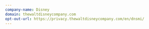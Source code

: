 ```yaml
---
company-name: Disney
domain: thewaltdisneycompany.com
opt-out-url: https://privacy.thewaltdisneycompany.com/en/dnsmi/
---
```






